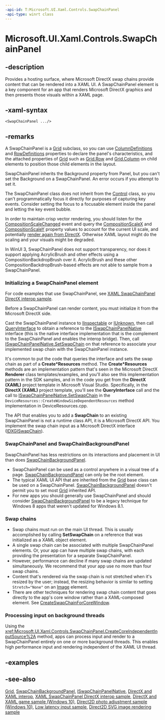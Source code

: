 ```yaml
---
-api-id: T:Microsoft.UI.Xaml.Controls.SwapChainPanel
-api-type: winrt class
---
```


<!-- Class syntax.
public class SwapChainPanel : Windows.UI.Xaml.Controls.Grid, Windows.UI.Xaml.Controls.ISwapChainPanel
-->

# Microsoft.UI.Xaml.Controls.SwapChainPanel

## -description

Provides a hosting surface, where Microsoft DirectX swap chains provide content that can be rendered into a XAML UI. A SwapChainPanel element is a key component for an app that renders Microsoft DirectX graphics and then presents those visuals within a XAML page.

## -xaml-syntax

```xaml
<SwapChainPanel .../>
```

## -remarks

A SwapChainPanel is a [Grid](grid.md) subclass, so you can use [ColumnDefinitions](grid_columndefinitions.md) and [RowDefinitions](grid_rowdefinitions.md) properties to declare the panel's characteristics, and the attached properties of [Grid](grid.md) such as [Grid.Row](/windows/winui/api/microsoft.ui.xaml.controls.grid#xaml-attached-properties) and [Grid.Column](/windows/winui/api/microsoft.ui.xaml.controls.grid#xaml-attached-properties) on child elements to position those child elements in the layout.

SwapChainPanel inherits the Background property from Panel, but you can't set the Background on a SwapChainPanel. An error occurs if you attempt to set it. 

The SwapChainPanel class does not inherit from the [Control](control.md) class, so you can't programmatically focus it directly for purposes of capturing key events. Consider setting the focus to a focusable element inside the panel and letting the key event bubble.

In order to maintain crisp vector rendering, you should listen for the [CompositionScaleChanged](swapchainpanel_compositionscalechanged.md) event and query the [CompositionScaleX](swapchainpanel_compositionscalex.md) and [CompositionScaleY](swapchainpanel_compositionscaley.md) property values to account for the current UI scale, and potentially [render again from DirectX](/windows/desktop/api/dxgi1_2/nf-dxgi1_2-idxgiswapchain1-present1). Otherwise XAML layout might do the scaling and your visuals might be degraded.

In WinUI 3, SwapChainPanel does not support transparency, nor does it support applying AcrylicBrush and other effects using a CompositionBackdropBrush over it. AcrylicBrush and these other CompositionBackdropBrush-based effects are not able to sample from a SwapChainPanel. 

### Initializing a **SwapChainPanel** element

For code examples that use SwapChainPanel, see [XAML SwapChainPanel DirectX interop sample](https://github.com/microsoftarchive/msdn-code-gallery-microsoft/tree/master/Official%20Windows%20Platform%20Sample/XAML%20SwapChainPanel%20DirectX%20interop%20sample).

Before a SwapChainPanel can render content, you must initialize it from the Microsoft DirectX side.

Cast the SwapChainPanel instance to [IInspectable](/windows/desktop/api/inspectable/nn-inspectable-iinspectable) or [IUnknown](/windows/desktop/api/unknwn/nn-unknwn-iunknown), then call [QueryInterface](/windows/desktop/api/unknwn/nf-unknwn-iunknown-queryinterface(q_)) to obtain a reference to the [ISwapChainPanelNative](/windows/desktop/api/windows.ui.xaml.media.dxinterop/nn-windows-ui-xaml-media-dxinterop-iswapchainpanelnative) interface (this is the native interface implementation that is the complement to the SwapChainPanel and enables the interop bridge). Then, call [ISwapChainPanelNative.SetSwapChain](/windows/desktop/api/windows.ui.xaml.media.dxinterop/nf-windows-ui-xaml-media-dxinterop-iswapchainpanelnative-setswapchain) on that reference to associate your implemented swap chain with the SwapChainPanel instance.

It's common to put the code that queries the interface and sets the swap chain as part of a **Create*Resources** method. The **Create*Resources** methods are an implementation pattern that's seen in the Microsoft DirectX  **Renderer** class templates/examples, and you'll also see this implementation pattern in the SDK samples, and in the code you get from the **DirectX (XAML)** project template in Microsoft Visual Studio. Specifically, in the **DirectX (XAML)** project template, you'll see the **QueryInterface** call and the call to [ISwapChainPanelNative.SetSwapChain](/windows/desktop/api/windows.ui.xaml.media.dxinterop/nf-windows-ui-xaml-media-dxinterop-iswapchainpanelnative-setswapchain) in the `DeviceResources::CreateWindowSizeDependentResources` method implementation in DeviceResources.cpp.

The API that enables you to add a **SwapChain** to an existing SwapChainPanel is not a runtime class API, it is a Microsoft DirectX  API. You implement the swap chain input as a Microsoft DirectX interface ([IDXGISwapChain](/windows/desktop/api/dxgi/nn-dxgi-idxgiswapchain)).

### **SwapChainPanel** and **SwapChainBackgroundPanel**

SwapChainPanel has less restrictions on its interactions and placement in UI than does [SwapChainBackgroundPanel](swapchainbackgroundpanel.md).

+ SwapChainPanel can be used as a control anywhere in a visual tree of a page. [SwapChainBackgroundPanel](swapchainbackgroundpanel.md) can only be the root element.
+ The typical XAML UI API that are inherited from the [Grid](grid.md) base class can be used on a SwapChainPanel. [SwapChainBackgroundPanel](swapchainbackgroundpanel.md) doesn't permit you to set most [Grid](grid.md) inherited API.
+ For new apps you should generally use SwapChainPanel and should consider [SwapChainBackgroundPanel](swapchainbackgroundpanel.md) to be a legacy technique for Windows 8 apps that weren't updated for Windows 8.1.

### Swap chains

+ Swap chains must run on the main UI thread. This is usually accomplished by calling **SetSwapChain** on a reference that was initialized as a XAML object element.
+ A single swap chain can be associated with multiple SwapChainPanel elements. Or, your app can have multiple swap chains, with each providing the presentation for a separate SwapChainPanel.
+ However, performance can decline if many swap chains are updated simultaneously. We recommend that your app use no more than four swap chains.
+ Content that's rendered via the swap chain is not stretched when it's resized by the user; instead, the resizing behavior is similar to setting `Stretch="None"` on an [Image](image.md) element.
+ There are other techniques for rendering swap chain content that goes directly to the app's core window rather than a XAML-composed element. See [CreateSwapChainForCoreWindow](/windows/desktop/api/dxgi1_2/nf-dxgi1_2-idxgifactory2-createswapchainforcorewindow).

### Processing input on background threads

Using the <xref:Microsoft.UI.Xaml.Controls.SwapChainPanel.CreateCoreIndependentInputSource%2A> method, apps can process input and render to a SwapChainPanel entirely on one or more background threads. This enables high performance input and rendering independent of the XAML UI thread.

## -examples

## -see-also

[Grid](grid.md), [SwapChainBackgroundPanel](swapchainbackgroundpanel.md), [ISwapChainPanelNative](/windows/desktop/api/windows.ui.xaml.media.dxinterop/nn-windows-ui-xaml-media-dxinterop-iswapchainpanelnative), [DirectX and XAML interop](/previous-versions/windows/apps/hh825871(v=win.10)), [XAML SwapChainPanel DirectX interop sample](https://github.com/microsoftarchive/msdn-code-gallery-microsoft/tree/master/Official%20Windows%20Platform%20Sample/XAML%20SwapChainPanel%20DirectX%20interop%20sample), [DirectX and XAML game sample (Windows 10)](https://github.com/Microsoft/Windows-universal-samples/tree/master/Samples/Simple3DGameXaml), [Direct2D photo adjustment sample (Windows 10)](https://go.microsoft.com/fwlink/p/?LinkId=620533), [Low latency input sample](https://github.com/Microsoft/Windows-universal-samples/tree/master/Samples/LowLatencyInput), [Direct2D SVG image rendering sample](https://github.com/Microsoft/Windows-universal-samples/tree/master/Samples/D2DSvgImage)
